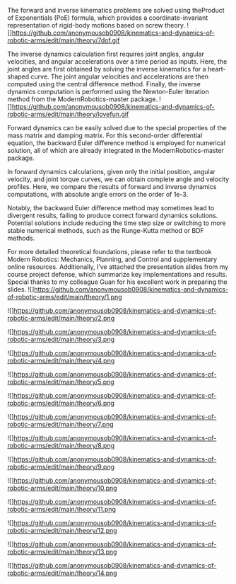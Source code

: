 The forward and inverse kinematics problems are solved using the ​Product of Exponentials (PoE) formula, which provides a coordinate-invariant representation of rigid-body motions based on screw theory.
![]https://github.com/anonymousob0908/kinematics-and-dynamics-of-robotic-arms/edit/main/theory/7dof.gif

The inverse dynamics calculation first requires joint angles, angular velocities, and angular accelerations over a time period as inputs. Here, the joint angles are first obtained by solving the inverse kinematics for a heart-shaped curve. The joint angular velocities and accelerations are then computed using the central difference method. Finally, the inverse dynamics computation is performed using the Newton-Euler iteration method from the ModernRobotics-master package.
![]https://github.com/anonymousob0908/kinematics-and-dynamics-of-robotic-arms/edit/main/theory/lovefun.gif

Forward dynamics can be easily solved due to the special properties of the mass matrix and damping matrix. For this second-order differential equation, the backward Euler difference method is employed for numerical solution, all of which are already integrated in the ModernRobotics-master package.

In forward dynamics calculations, given only the initial position, angular velocity, and joint torque curves, we can obtain complete angle and velocity profiles. Here, we compare the results of forward and inverse dynamics computations, with absolute angle errors on the order of 1e-3.

Notably, the backward Euler difference method may sometimes lead to divergent results, failing to produce correct forward dynamics solutions. Potential solutions include reducing the time step size or switching to more stable numerical methods, such as the Runge-Kutta method or BDF methods.

For more detailed theoretical foundations, please refer to the textbook Modern Robotics: Mechanics, Planning, and Control and supplementary online resources. Additionally, I’ve attached the presentation slides from my course project defense, which summarize key implementations and results. Special thanks to my colleague Guan for his excellent work in preparing the slides.
![]https://github.com/anonymousob0908/kinematics-and-dynamics-of-robotic-arms/edit/main/theory/1.png

![]https://github.com/anonymousob0908/kinematics-and-dynamics-of-robotic-arms/edit/main/theory/2.png

![]https://github.com/anonymousob0908/kinematics-and-dynamics-of-robotic-arms/edit/main/theory/3.png

![]https://github.com/anonymousob0908/kinematics-and-dynamics-of-robotic-arms/edit/main/theory/4.png

![]https://github.com/anonymousob0908/kinematics-and-dynamics-of-robotic-arms/edit/main/theory/5.png

![]https://github.com/anonymousob0908/kinematics-and-dynamics-of-robotic-arms/edit/main/theory/6.png

![]https://github.com/anonymousob0908/kinematics-and-dynamics-of-robotic-arms/edit/main/theory/7.png

![]https://github.com/anonymousob0908/kinematics-and-dynamics-of-robotic-arms/edit/main/theory/8.png

![]https://github.com/anonymousob0908/kinematics-and-dynamics-of-robotic-arms/edit/main/theory/9.png

![]https://github.com/anonymousob0908/kinematics-and-dynamics-of-robotic-arms/edit/main/theory/10.png

![]https://github.com/anonymousob0908/kinematics-and-dynamics-of-robotic-arms/edit/main/theory/11.png

![]https://github.com/anonymousob0908/kinematics-and-dynamics-of-robotic-arms/edit/main/theory/12.png

![]https://github.com/anonymousob0908/kinematics-and-dynamics-of-robotic-arms/edit/main/theory/13.png

![]https://github.com/anonymousob0908/kinematics-and-dynamics-of-robotic-arms/edit/main/theory/14.png

